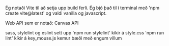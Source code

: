 Ég notaði Vite til að setja upp build ferli. Ég bjó það til í terminal með 'npm create vite@latest' og valdi vanilla og javascript.

Web API sem er notað: Canvas API

sass, stylelint og eslint sett upp
'npm run stylelint' kíkir á style.css
'npm run lint' kíkir á key_mouse.js
kemur bæði með engum villum